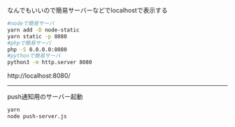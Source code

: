 なんでもいいので簡易サーバーなどでlocalhostで表示する

```bash
#nodeで簡易サーバ
yarn add -D node-static
yarn static -p 8080
#phpで簡易サーバ
php -S 0.0.0.0:8080
#pythonで簡易サーバ
python3 -m http.server 8080
```

http://localhost:8080/

---

push通知用のサーバー起動

```bash
yarn
node push-server.js
```
